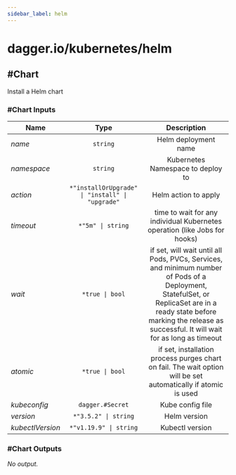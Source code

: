 ```yaml
---
sidebar_label: helm
---
```


# dagger.io/kubernetes/helm

## #Chart

Install a Helm chart

### #Chart Inputs

| Name               | Type                                               | Description                                                                                                                                                                                                                   |
| -------------      |:-------------:                                     |:-------------:                                                                                                                                                                                                                |
|*name*              | `string`                                           |Helm deployment name                                                                                                                                                                                                           |
|*namespace*         | `string`                                           |Kubernetes Namespace to deploy to                                                                                                                                                                                              |
|*action*            | `*"installOrUpgrade" \| "install" \| "upgrade"`    |Helm action to apply                                                                                                                                                                                                           |
|*timeout*           | `*"5m" \| string`                                  |time to wait for any individual Kubernetes operation (like Jobs for hooks)                                                                                                                                                     |
|*wait*              | `*true \| bool`                                    |if set, will wait until all Pods, PVCs, Services, and minimum number of Pods of a Deployment, StatefulSet, or ReplicaSet are in a ready state before marking the release as successful. It will wait for as long as timeout    |
|*atomic*            | `*true \| bool`                                    |if set, installation process purges chart on fail. The wait option will be set automatically if atomic is used                                                                                                                 |
|*kubeconfig*        | `dagger.#Secret`                                   |Kube config file                                                                                                                                                                                                               |
|*version*           | `*"3.5.2" \| string`                               |Helm version                                                                                                                                                                                                                   |
|*kubectlVersion*    | `*"v1.19.9" \| string`                             |Kubectl version                                                                                                                                                                                                                |

### #Chart Outputs

_No output._

